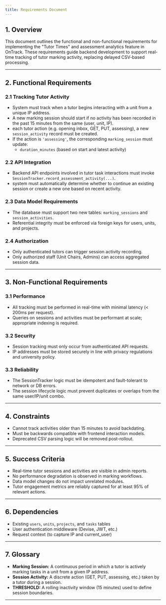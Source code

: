 ```yaml
---
title: Requirements Document
---
```


## 1. Overview

This document outlines the functional and non-functional requirements for implementing the "Tutor Times" and assessment analytics feature in OnTrack. These requirements guide backend development to support real-time tracking of tutor marking activity, replacing delayed CSV-based processing.

---

## 2. Functional Requirements

### 2.1 Tracking Tutor Activity

- System must track when a tutor begins interacting with a unit from a unique IP address.
- A new marking session should start if no activity has been recorded in the past 15 minutes from the same (user, unit, IP).
- each tutor action (e.g. opening inbox, GET, PUT, assessing), a new `session_activity` record must be created.
- If the action is `'assessing'`, the corresponding `marking_session` must update:
  - `duration_minutes` (based on start and latest activity)

### 2.2 API Integration

- Backend API endpoints involved in tutor task interactions must invoke `SessionTracker.record_assessment_activity(...)`.
- system must automatically determine whether to continue an existing session or create a new one based on recent activity.

### 2.3 Data Model Requirements

- The database must support two new tables: `marking_sessions` and `session_activities`.
- Referential integrity must be enforced via foreign keys for users, units, and projects.

### 2.4 Authorization

- Only authenticated tutors can trigger session activity recording.
- Only authorized staff (Unit Chairs, Admins) can access aggregated session data.

---

## 3. Non-Functional Requirements

### 3.1 Performance

- All tracking must be performed in real-time with minimal latency (< 200ms per request).
- Queries on sessions and activities must be performant at scale; appropriate indexing is required.

### 3.2 Security

- Session tracking must only occur from authenticated API requests.
- IP addresses must be stored securely in line with privacy regulations and university policy.

### 3.3 Reliability

- The SessionTracker logic must be idempotent and fault-tolerant to network or DB errors.
- The session lifecycle logic must prevent duplicates or overlaps from the same user/IP/unit combo.

---

## 4. Constraints

- Cannot track activities older than 15 minutes to avoid backdating.
- Must be backwards compatible with frontend interaction models.
- Deprecated CSV parsing logic will be removed post-rollout.

---

## 5. Success Criteria

- Real-time tutor sessions and activities are visible in admin reports.
- No performance degradation is observed in marking workflows.
- Data model changes do not impact unrelated modules.
- Tutor engagement metrics are reliably captured for at least 95% of relevant actions.

---

## 6. Dependencies

- Existing `users`, `units`, `projects`, and `tasks` tables
- User authentication middleware (Devise, JWT, etc.)
- Request context (to capture IP and current_user)

---

## 7. Glossary

- **Marking Session:** A continuous period in which a tutor is actively marking tasks in a unit from a given IP address.
- **Session Activity:** A discrete action (GET, PUT, assessing, etc.) taken by a tutor during a session.
- **THRESHOLD:** A rolling inactivity window (15 minutes) used to define session boundaries.

---
